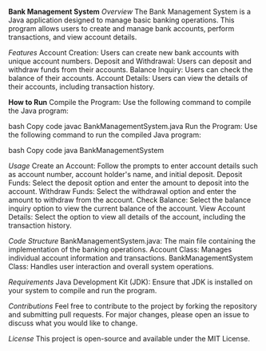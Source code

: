 **Bank Management System**
_Overview_
The Bank Management System is a Java application designed to manage basic banking operations. This program allows users to create and manage bank accounts, perform transactions, and view account details.

_Features_
Account Creation: Users can create new bank accounts with unique account numbers.
Deposit and Withdrawal: Users can deposit and withdraw funds from their accounts.
Balance Inquiry: Users can check the balance of their accounts.
Account Details: Users can view the details of their accounts, including transaction history.

**How to Run**
Compile the Program: Use the following command to compile the Java program:

bash
Copy code
javac BankManagementSystem.java
Run the Program: Use the following command to run the compiled Java program:

bash
Copy code
java BankManagementSystem

_Usage_
Create an Account: Follow the prompts to enter account details such as account number, account holder's name, and initial deposit.
Deposit Funds: Select the deposit option and enter the amount to deposit into the account.
Withdraw Funds: Select the withdrawal option and enter the amount to withdraw from the account.
Check Balance: Select the balance inquiry option to view the current balance of the account.
View Account Details: Select the option to view all details of the account, including the transaction history.

_Code Structure_
BankManagementSystem.java: The main file containing the implementation of the banking operations.
Account Class: Manages individual account information and transactions.
BankManagementSystem Class: Handles user interaction and overall system operations.

_Requirements_
Java Development Kit (JDK): Ensure that JDK is installed on your system to compile and run the program.

_Contributions_
Feel free to contribute to the project by forking the repository and submitting pull requests. For major changes, please open an issue to discuss what you would like to change.

_License_
This project is open-source and available under the MIT License.

